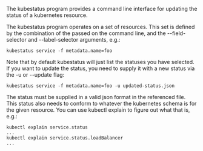 The kubestatus program provides a command line interface for updating
the status of a kubernetes resource.

The kubestatus program operates on a set of resources. This set is
defined by the combination of the <kind> passed on the command line,
and the --field-selector and --label-selector arguments, e.g.:

```
kubestatus service -f metadata.name=foo
```

Note that by default kubestatus will just list the statuses you have
selected. If you want to update the status, you need to supply it with
a new status via the -u or --update flag:

```
kubestatus service -f metadata.name=foo -u updated-status.json
```

The status must be supplied in a valid json format in the referenced
file. This status also needs to conform to whatever the kubernetes
schema is for the given resource. You can use kubectl explain to
figure out what that is, e.g.:

```
kubectl explain service.status
...
kubectl explain service.status.loadBalancer
...
```
